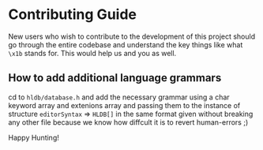 # Contributing Guide

New users who wish to contribute to the development of this project should go through the entire codebase and understand the key things like what `\x1b` stands for. This would help us and you as well.

## How to add additional language grammars

cd to `hldb/database.h` and add the necessary grammar using a char keyword array and extenions array and passing them to the instance of structure `editorSyntax` => `HLDB[]` in the same format given without breaking any other file because we know how diffcult it is to revert human-errors ;)

Happy Hunting!